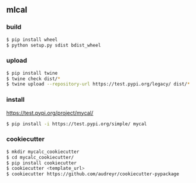 ## mlcal

### build
```bash
$ pip install wheel
$ python setup.py sdist bdist_wheel
```

### upload 
```bash
$ pip install twine
$ twine check dist/*
$ twine upload --repository-url https://test.pypi.org/legacy/ dist/*
```

### install
https://test.pypi.org/project/mycal/
```bash
$ pip install -i https://test.pypi.org/simple/ mycal
```

### cookiecutter
```bash
$ mkdir mycalc_cookiecutter
$ cd mycalc_cookiecutter/
$ pip install cookiecutter
$ cookiecutter <template_url>
$ cookiecutter https://github.com/audreyr/cookiecutter-pypackage
```